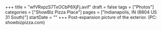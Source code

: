 +++
title = "wfVRxpzS7TxOCbP6XjFj.avif"
draft = false
tags = ["Photos"]
categories = ["ShowBiz Pizza Place"]
pages = ["Indianapolis, IN (8804 US 31 South)"]
startDate = ""
+++
Post-expansion picture of the exterior. (PC: showbizpizza.com)
